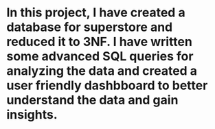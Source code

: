 # In this project, I have created a database for superstore and reduced it to 3NF. I have written some advanced SQL queries for analyzing the data and created a user friendly dashbboard to better understand the data and gain insights.
